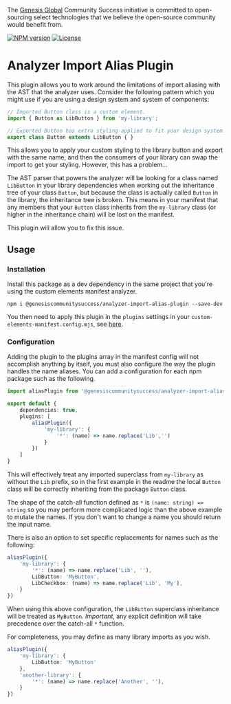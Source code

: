 The [Genesis Global](https://genesis.global) Community Success initiative is committed to open-sourcing select technologies that we believe the open-source community would benefit from.

[![NPM version](https://img.shields.io/npm/v/@genesiscommunitysuccess/analyzer-import-alias-plugin)](https://www.npmjs.com/package/@genesiscommunitysuccess/analyzer-import-alias-plugin) [![License](https://img.shields.io/github/license/genesiscommunitysuccess/custom-elements-lsp)](https://github.com/genesiscommunitysuccess/custom-elements-lsp/blob/master/LICENSE)

# Analyzer Import Alias Plugin

This plugin allows you to work around the limitations of import aliasing with the AST that the analyzer uses. Consider the following pattern which you might use if you are using a design system and system of components:

```typescript
// Imported Button class is a custom element.
import { Button as LibButton } from 'my-library';

// Exported Button has extra styling applied to fit your design system.
export class Button extends LibButton { }
```

This allows you to apply your custom styling to the library button and export with the same name, and then the consumers of your library can swap the import to get your styling. However, this has a problem...

The AST parser that powers the analyzer will be looking for a class named `LibButton` in your library dependencies when working out the inheritance tree of your class `Button`, but because the class is actually called `Button` in the library, the inheritance tree is broken. This means in your manifest that any members that your `Button` class inherits from the `my-library` class (or higher in the inheritance chain) will be lost on the manifest.

This plugin will allow you to fix this issue.

## Usage

### Installation

Install this package as a dev dependency in the same project that you're using the custom elements manifest analyzer.

```shell
npm i @genesiscommunitysuccess/analyzer-import-alias-plugin --save-dev
```

You then need to apply this plugin in the `plugins` settings in your `custom-elements-manifest.config.mjs`, see [here](https://custom-elements-manifest.open-wc.org/analyzer/config/#config-file).

### Configuration

Adding the plugin to the plugins array in the manifest config will not accomplish anything by itself, you must also configure the way the plugin handles the name aliases. You can add a configuration for each npm package such as the following.

```typescript
import aliasPlugin from '@genesiscommunitysuccess/analyzer-import-alias-plugin';

export default {
    dependencies: true,
    plugins: [
        aliasPlugin({
            'my-library': {
                '*': (name) => name.replace('Lib','')
            }
        })
    ]
}
```

This will effectively treat any imported superclass from `my-library` as without the `Lib` prefix, so in the first example in the readme the local `Button` class will be correctly inheriting from the package `Button` class.

The shape of the catch-all function defined as `*` is `(name: string) => string` so you may perform more complicated logic than the above example to mutate the names. If you don't want to change a name you should return the input name.

There is also an option to set specific replacements for names such as the following:

```typescript
aliasPlugin({
    'my-library': {
        '*': (name) => name.replace('Lib', ''),
        LibButton: 'MyButton',
        LibCheckbox: (name) => name.replace('Lib', 'My'),
    }
})
```

When using this above configuration, the `LibButton` superclass inheritance will be treated as `MyButton`. *Important*, any explicit definition will take precedence over the catch-all `*` function.

For completeness, you may define as many library imports as you wish.

```typescript
aliasPlugin({
    'my-library': { 
        LibButton: 'MyButton'
    },
    'another-library': {
        '*': (name) => name.replace('Another', ''),
    }
})
```
